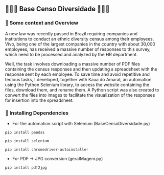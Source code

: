 ## 🧑‍🤝‍🧑 Base Censo Diversidade 🧑‍🤝‍🧑
### 📜 Some context and Overview
A new law was recently passed in Brazil requiring companies and institutions to conduct an ethnic diversity census among their employees. Vivo, being one of the largest companies in the country with about 30,000 employees, has received a massive number of responses to this survey, which need to be processed and analyzed by the HR department.

Well, the task involves downloading a massive number of PDF files containing the census responses and then updating a spreadsheet with the response sent by each employee. To save time and avoid repetitive and tedious tasks, I developed, together with Kaua do Amaral, an automation using the Python Selenium library, to access the website containing the files, download them, and rename them. A Python script was also created to convert the files into images to facilitate the visualization of the responses for insertion into the spreadsheet.

### 📕 Installing Dependencies
- For the automation script with Selenium (BaseCensoDiversidade.py)
```
pip install pandas
```

```
pip install selenium
```

```
pip install chromedriver-autoinstaller
```

- For PDF -> JPG conversion (geraIMagem.py)
```
pip install pdf2jpg
```
